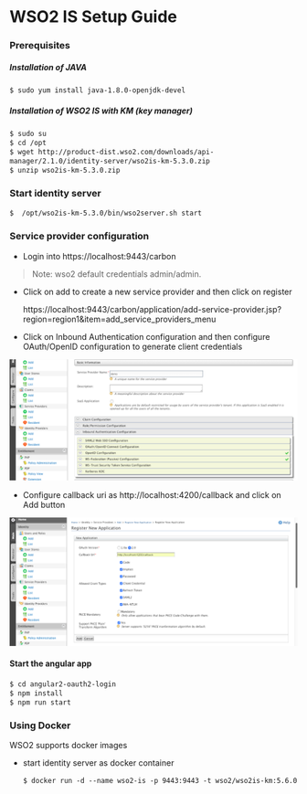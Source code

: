 # WSO2 IS Setup Guide

### Prerequisites

##### Installation of JAVA

```
$ sudo yum install java-1.8.0-openjdk-devel
```


##### Installation of WSO2 IS with KM (key manager)

```
$ sudo su
$ cd /opt
$ wget http://product-dist.wso2.com/downloads/api-manager/2.1.0/identity-server/wso2is-km-5.3.0.zip
$ unzip wso2is-km-5.3.0.zip
```


### Start identity server

```
$  /opt/wso2is-km-5.3.0/bin/wso2server.sh start
```

### Service provider configuration

* Login into https://localhost:9443/carbon 

> Note: wso2 default credentials admin/admin.

* Click on add to create a new service provider and then click on register

   https://localhost:9443/carbon/application/add-service-provider.jsp?region=region1&item=add_service_providers_menu

* Click on Inbound Authentication configuration and then configure OAuth/OpenID configuration
to generate client credentials

![add_new_sp](images/add_new_sp.png)

* Configure callback uri as http://localhost:4200/callback and click on Add button

![add_new_app](images/add_new_app.png)

####  Start the angular app

```
$ cd angular2-oauth2-login
$ npm install
$ npm run start
```

### Using Docker

 WSO2 supports docker images 

 * start identity server as docker container
   
   ```
   $ docker run -d --name wso2-is -p 9443:9443 -t wso2/wso2is-km:5.6.0  
   ```
 
 
